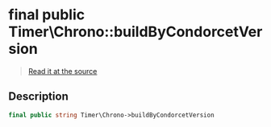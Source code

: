 # final public Timer\Chrono::buildByCondorcetVersion

> [Read it at the source](https://github.com/julien-boudry/Condorcet/blob/master/src/Timer/Chrono.php#L14)

## Description    

```php
final public string Timer\Chrono->buildByCondorcetVersion 
```


